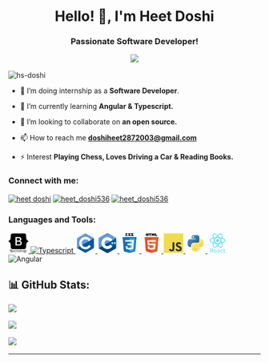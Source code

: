 <p align="center">
  
<!-- <img aligh="center" alt="Coding" width="880" height="600" align="center" src="https://images.unsplash.com/photo-1510915228340-29c85a43dcfe?q=80&w=1470&auto=format&fit=crop&ixlib=rb-4.0.3&ixid=M3wxMjA3fDB8MHxwaG90by1wYWdlfHx8fGVufDB8fHx8fA%3D%3D" > -->
</p>

<!-- https://images.unsplash.com/photo-1499951360447-b19be8fe80f5?q=80&w=1470&auto=format&fit=crop&ixlib=rb-4.0.3&ixid=M3wxMjA3fDB8MHxwaG90by1wYWdlfHx8fGVufDB8fHx8fA%3D%3D -->
<h1 align="center">Hello! 👋, I'm Heet Doshi</h1>
<h3 align="center">Passionate Software Developer!</h3>
<p align="center" width="400">
<img  src="https://camo.githubusercontent.com/cae12fddd9d6982901d82580bdf321d81fb299141098ca1c2d4891870827bf17/68747470733a2f2f6d69726f2e6d656469756d2e636f6d2f6d61782f313336302f302a37513379765349765f7430696f4a2d5a2e676966"/></p>
<p align="left"> <img src="https://komarev.com/ghpvc/?username=hs-doshi&label=Profile%20views&color=0e75b6&style=flat" alt="hs-doshi" /> </p>

- 🔭 I’m doing internship as a **Software Developer**.

- 🌱 I’m currently learning **Angular & Typescript.** 

- 👯 I’m looking to collaborate on **an open source.**

- 📫 How to reach me **doshiheet2872003@gmail.com**

- ⚡ Interest **Playing Chess, Loves Driving a Car & Reading Books.**

<h3 align="left">Connect with me:</h3>
<p align="left">
<a href="https://www.linkedin.com/in/heet-doshi-1b260b207/" target="blank"><img align="center" src="https://raw.githubusercontent.com/rahuldkjain/github-profile-readme-generator/master/src/images/icons/Social/linked-in-alt.svg" alt="heet doshi" height="30" width="40" /></a>
<a href="https://www.instagram.com/heet_doshi536/" target="blank"><img align="center" src="https://raw.githubusercontent.com/rahuldkjain/github-profile-readme-generator/master/src/images/icons/Social/instagram.svg" alt="heet_doshi536" height="30" width="40" /></a>
<a href="https://www.twitter.com/HeetDoshi8" target="blank"><img align="center" src="https://raw.githubusercontent.com/rahuldkjain/github-profile-readme-generator/master/src/images/icons/Social/instagram.svg" alt="heet_doshi536" height="30" width="40" /></a>
  
</p>

<h3 align="left">Languages and Tools:</h3>
<p align="left"> <a href="https://getbootstrap.com" target="_blank" rel="noreferrer"> <img src="https://raw.githubusercontent.com/devicons/devicon/master/icons/bootstrap/bootstrap-plain-wordmark.svg" alt="bootstrap" width="40" height="40"/> </a> <a href="https://www.cprogramming.com/" target="_blank" rel="noreferrer"> 


  <img src="https://upload.wikimedia.org/wikipedia/commons/thumb/4/4c/Typescript_logo_2020.svg/480px-Typescript_logo_2020.svg.png" alt="Typescript" width="40" height="40"/>
  <img src="https://raw.githubusercontent.com/devicons/devicon/master/icons/c/c-original.svg" alt="c" width="40" height="40"/> </a> <a href="https://www.w3schools.com/cpp/" target="_blank" rel="noreferrer">  
  <img src="https://raw.githubusercontent.com/devicons/devicon/master/icons/cplusplus/cplusplus-original.svg" alt="cplusplus" width="40" height="40"/> </a> <a href="https://www.w3schools.com/css/" target="_blank" rel="noreferrer">  
  <img src="https://raw.githubusercontent.com/devicons/devicon/master/icons/css3/css3-original-wordmark.svg" alt="css3" width="40" height="40"/> </a> <a href="https://www.w3.org/html/" target="_blank" rel="noreferrer"> 
    <img src="https://raw.githubusercontent.com/devicons/devicon/master/icons/html5/html5-original-wordmark.svg" alt="html5" width="40" height="40"/> </a>
    <a href="https://developer.mozilla.org/en-US/docs/Web/JavaScript" target="_blank" rel="noreferrer"> 
  <img src="https://raw.githubusercontent.com/devicons/devicon/master/icons/javascript/javascript-original.svg" alt="javascript" width="40" height="40"/> 
  </a> 
  <a href="https://www.python.org" target="_blank" rel="noreferrer"> 
  <img src="https://raw.githubusercontent.com/devicons/devicon/master/icons/python/python-original.svg" alt="python" width="40" height="40"/> 
  </a> 
  <a href="https://reactjs.org/" target="_blank" rel="noreferrer">
  <img src="https://raw.githubusercontent.com/devicons/devicon/master/icons/react/react-original-wordmark.svg" alt="react" width="40" height="40"/> 
  </a>
<img src="https://angular.io/assets/images/logos/angularjs/AngularJS-Shield.svg" alt="Angular" width="40" height="40"/> </a> </p>
</p>




## 📊 GitHub Stats:
  
![](https://github-readme-stats.vercel.app/api?username=hs-doshi&theme=tokyonight&hide_border=false&include_all_commits=false&count_private=true)<br/>
  
![](https://github-readme-streak-stats.herokuapp.com/?user=hs-doshi&theme=tokyonight&hide_border=false)<br/>
  
![](https://github-readme-stats.vercel.app/api/top-langs/?username=hs-doshi&theme=tokyonight&hide_border=false&include_all_commits=false&count_private=true&layout=compact)

---

